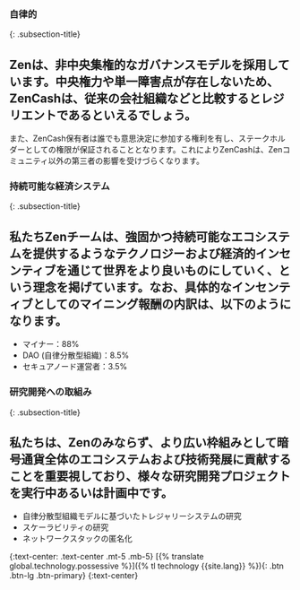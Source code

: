### 自律的
{: .subsection-title}
## Zenは、非中央集権的なガバナンスモデルを採用しています。中央権力や単一障害点が存在しないため、ZenCashは、従来の会社組織などと比較するとレジリエントであるといえるでしょう。

また、ZenCash保有者は誰でも意思決定に参加する権利を有し、ステークホルダーとしての権限が保証されることとなります。これによりZenCashは、Zenコミュニティ以外の第三者の影響を受けづらくなります。

### 持続可能な経済システム
{: .subsection-title}
## 私たちZenチームは、強固かつ持続可能なエコシステムを提供するようなテクノロジーおよび経済的インセンティブを通じて世界をより良いものにしていく、という理念を掲げています。なお、具体的なインセンティブとしてのマイニング報酬の内訳は、以下のようになります。
* マイナー：88%
* DAO (自律分散型組織)：8.5%
* セキュアノード運営者：3.5%

### 研究開発への取組み
{: .subsection-title}
## 私たちは、Zenのみならず、より広い枠組みとして暗号通貨全体のエコシステムおよび技術発展に貢献することを重要視しており、様々な研究開発プロジェクトを実行中あるいは計画中です。
* 自律分散型組織モデルに基づいたトレジャリーシステムの研究
* スケーラビリティの研究
* ネットワークスタックの匿名化

{:text-center: .text-center .mt-5 .mb-5}
[{% translate global.technology.possessive %}]({% tl technology {{site.lang}} %}){: .btn .btn-lg .btn-primary}
{:text-center}
